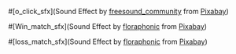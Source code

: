 #[o_click_sfx](Sound Effect by <a href="https://pixabay.com/users/freesound_community-46691455/?utm_source=link-attribution&utm_medium=referral&utm_campaign=music&utm_content=43861">freesound_community</a> from <a href="https://pixabay.com//?utm_source=link-attribution&utm_medium=referral&utm_campaign=music&utm_content=43861">Pixabay</a>)

#[Win_match_sfx](Sound Effect by <a href="https://pixabay.com/users/floraphonic-38928062/?utm_source=link-attribution&utm_medium=referral&utm_campaign=music&utm_content=185128">floraphonic</a> from <a href="https://pixabay.com/sound-effects//?utm_source=link-attribution&utm_medium=referral&utm_campaign=music&utm_content=185128">Pixabay</a>)

#[loss_match_sfx](Sound Effect by <a href="https://pixabay.com/users/floraphonic-38928062/?utm_source=link-attribution&utm_medium=referral&utm_campaign=music&utm_content=207115">floraphonic</a> from <a href="https://pixabay.com/sound-effects//?utm_source=link-attribution&utm_medium=referral&utm_campaign=music&utm_content=207115">Pixabay</a>)